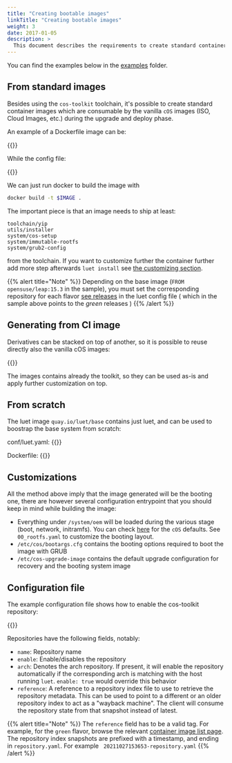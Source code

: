 ```yaml
---
title: "Creating bootable images"
linkTitle: "Creating bootable images"
weight: 3
date: 2017-01-05
description: >
  This document describes the requirements to create standard container images that can be used for `cOS` deployments
---
```



You can find the examples below in the [examples](https://github.com/rancher-sandbox/cOS-toolkit/tree/master/examples) folder.

## From standard images

Besides using the `cos-toolkit` toolchain, it's possible to create standard container images which are consumable by the vanilla `cOS` images (ISO, Cloud Images, etc.) during the upgrade and deploy phase.

An example of a Dockerfile image can be:


{{<githubembed repo="rancher-sandbox/cos-toolkit" file="examples/standard/Dockerfile" lang="Dockerfile">}}

While the config file:

{{<githubembed repo="rancher-sandbox/cos-toolkit" file="examples/standard/conf/luet.yaml" lang="yaml">}}

We can just run docker to build the image with 

```bash
docker build -t $IMAGE .
```

The important piece is that an image needs to ship at least:

```
toolchain/yip
utils/installer
system/cos-setup
system/immutable-rootfs
system/grub2-config
```

from the toolchain. If you want to customize further the container further add more step afterwards `luet install` see [the customizing section](../../customizing).

{{% alert title="Note" %}}
Depending on the base image (`FROM opensuse/leap:15.3` in the sample), you must set the corresponding repository for each flavor [see releases](../../getting-started/download#releases) in the luet config file ( which in the sample above points to the _green_ releases )
{{% /alert %}}

## Generating from CI image

Derivatives can be stacked on top of another, so it is possible to reuse directly also the vanilla cOS images:

{{<githubembed repo="rancher-sandbox/cos-toolkit" file="examples/cos-official/Dockerfile" lang="Dockerfile">}}

The images contains already the toolkit, so they can be used as-is and apply further customization on top.

## From scratch

The luet image `quay.io/luet/base` contains just luet, and can be used to boostrap the base system from scratch:

conf/luet.yaml:
{{<githubembed repo="rancher-sandbox/cos-toolkit" file="examples/scratch/conf/luet.yaml" lang="yaml">}}

Dockerfile:
{{<githubembed repo="rancher-sandbox/cos-toolkit" file="examples/scratch/Dockerfile" lang="Dockerfile">}}

## Customizations

All the method above imply that the image generated will be the booting one, there are however several configuration entrypoint that you should keep in mind while building the image:

- Everything under `/system/oem` will be loaded during the various stage (boot, network, initramfs). You can check [here](https://github.com/rancher-sandbox/cOS-toolkit/tree/e411d8b3f0044edffc6fafa39f3097b471ef46bc/packages/cloud-config/oem) for the `cOS` defaults. See `00_rootfs.yaml` to customize the booting layout.
- `/etc/cos/bootargs.cfg` contains the booting options required to boot the image with GRUB
- `/etc/cos-upgrade-image` contains the default upgrade configuration for recovery and the booting system image

## Configuration file

The example configuration file shows how to enable the cos-toolkit repository:

{{<githubembed repo="rancher-sandbox/cos-toolkit" file="examples/standard/conf/luet.yaml" lang="yaml">}}

Repositories have the following fields, notably:

- `name`: Repository name
- `enable`: Enable/disables the repository
- `arch`: Denotes the arch repository. If present, it will enable the repository automatically if the corresponding arch is matching with the host running `luet`. `enable: true` would override this behavior
- `reference`: A reference to a repository index file to use to retrieve the repository metadata. This can be used to point to a different or an older repository index to act as a "wayback machine". The client will consume the repository state from that snapshot instead of latest.
  
{{% alert title="Note" %}}
The `reference` field has to be a valid tag. For example, for the `green` flavor, browse the relevant [container image list page](https://quay.io/repository/costoolkit/releases-green?tab=tags). The repository index snapshots are prefixed with a timestamp, and ending in `repository.yaml`. For example ` 20211027153653-repository.yaml`
{{% /alert %}}
